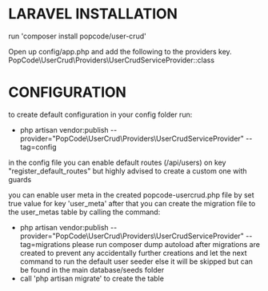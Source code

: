 # LARAVEL INSTALLATION #

run 'composer install popcode/user-crud'

Open up config/app.php and add the following to the providers key.
PopCode\UserCrud\Providers\UserCrudServiceProvider::class

# CONFIGURATION #
to create default configuration in your config folder run:
- php artisan vendor:publish --provider="PopCode\UserCrud\Providers\UserCrudServiceProvider" --tag=config

in the config file you can enable default routes (/api/users) on key "register_default_routes" but highly advised to create a custom one with guards

you can enable user meta in the created popcode-usercrud.php file by set true value for key 'user_meta'
after that you can create the migration file to the user_metas table by calling the command:
- php artisan vendor:publish --provider="PopCode\UserCrud\Providers\UserCrudServiceProvider" --tag=migrations
please run composer dump autoload after migrations are created to prevent any accidentally further creations and let the next command to run the default user seeder else it will be skipped but can be found in the main database/seeds folder
- call 'php artisan migrate' to create the table

